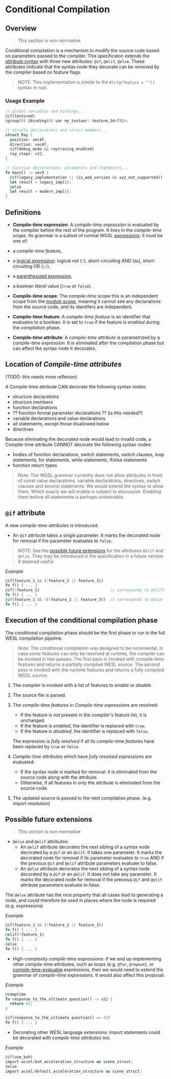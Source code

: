 # Conditional Compilation

## Overview

> This section is non-normative

Conditional compilation is a mechanism to modify the source code based on parameters passed to the compiler.
This specificaton extends the [*attribute* syntax](https://www.w3.org/TR/WGSL/#attributes) with three new attributes: `@if`, `@elif`, `@else`.
These attributes indicate that the syntax node they decorate can be removed by the compiler based on feature flags.

> NOTE: This implementation is similar to the `#[cfg(feature = "")]` syntax in rust.

### Usage Example

```rs
// global variables and bindings...
@if(textured)
@group(0) @binding(0) var my_textuer: texture_2d<f32>;

// structs declarations and struct members...
struct Ray {
  position: vec4f,
  direction: vec4f,
  @if(debug_mode && raytracing_enabled)
  ray_steps: u32,
}

// function declarations, parameters and statements...
fn main() -> vec4 {
  @if(legacy_implementation || (is_web_version && xyz_not_supported))
  let result = legacy_impl();
  @else
  let result = modern_impl();
}
```

## Definitions

* **Compile-time expression**: A *compile-time expression* is evaluated by the compiler before the rest of the program. It lives in the *compile-time scope*.
 Its grammar is a subset of normal WGSL [expressions](https://www.w3.org/TR/WGSL/#expressions). it must be one of:
 * a *compile-time feature*,
 * a [logical expression](https://www.w3.org/TR/WGSL/#logical-expr): logical not (`!`), short-circuiting AND (`&&`), short-circuiting OR (`||`),
 * a [parenthesized expression](https://www.w3.org/TR/WGSL/#parenthesized-expressions),
 * a boolean literal value (`true` or  `false`).

* **Compile-time scope**: The *compile-time scope* this is an independent scope from the [*module scope*](https://www.w3.org/TR/WGSL/#module-scope), meaning it cannot see any declarations from the source code, and its identifers are independent.

* **Compile-time feature**: A *compile-time feature* is an identifier that evaluates to a boolean. It is set to `true` if the feature is *enabled* during the compilation phase.

* **Compile-time attribute**: A *compile-time attribute* is parametrized by a *compile-time expression*. It is eliminated after the compilation phase but can affect the syntax node it decorates.

## Location of *Compile-time attributes*

(TODO: this needs more reflexion)

A Compile-time attribute CAN decorate the following syntax nodes:
* structure declarations
* structure members
* function declarations
* ?? function formal parameter declarations ?? (is this needed?)
* variable declarations and value declarations
* all statements, except those disallowed below
* directives

Because eliminating the decorated node would lead to invalid code, a Compile-time attribute CANNOT decorate the following syntax nodes:
* bodies of function declarations, switch statements, switch clauses, loop statements, for statements, while statements, if/else statements
* function return types
 
> Note: The WGSL grammar currently does not allow attributes in front of const value declarations, variable declarations, directives, switch clauses and several statements. We would extend the syntax to allow them.
> Which exacly we will enable is subject to discussion. Enabling them before all statements is perhaps undesirable.

## `@if` attribute

A new *compile-time attributes* is introduced.
* An `@if` attribute takes a single parameter. It marks the decorated node for removal if the parameter evaluates to `false`.

> NOTE: See the [possible future extensions](#possible-future-extensions) for the attributes `@elif` and `@else`.
> They may be introduced in the specification in a future version if deemed useful.

*Example*

```rs
@if(feature_1 && (!feature_2 || feature_3))
fn f() { ... }
@if(!feature_1)                               // corresponds to @elif(!feature_1)
fn f() { ... }
@if(feature_1 && !(!feature_2 || feature_3))  // corresponds to @else
fn f() { ... }
```

## Execution of the conditional compilation phase

The conditional compilation phase *should* be the first phase to run in the full WESL compilation pipeline.

> Note: The conditional compilation was designed to be incremental. In case some features can only be resolved at runtime, the compiler can be invoked in two passes:
> The first pass is invoked with compile-time features and returns a partially compiled WESL source. The second pass is invoked with the runtime features and returns a fully compiled WGSL source.

1. The compiler is invoked with a list of features to *enable* or *disable*.
2. The source file is parsed.
3. The *compile-time features* in *Compile-time expressions* are resolved:
    * If the feature is not present in the compiler's feature list, it is unchanged.
    * If the feature is *enabled*, the identifier is replaced with `true`.
    * If the feature is *disabled*, the identifier is replaced with `false`.
   
   The expression is *fully resolved* if all its *compile-time features* have been replaced by `true` or `false`.
5. *Compile-time attributes* which have *fully resolved expressions* are evaluated:
    * If the syntax node is marked for removal: it is eliminated from the source code along with the attribute.
    * Otherwise, if all features in only the attribute is eliminated from the source code.
4. The updated source is passed to the next compilation phase. (e.g. import resolution)

## Possible future extensions

> This section is non-normative

* `@else` and `@elif` attributes:
  * An `@elif` attribute decorates the next sibling of a syntax node decorated by a `@if` or an `@elif`. It takes one parameter.
     It marks the decorated node for removal if its parameter evaluates to `true` AND if the previous `@if` and `@elif` attribute parameters evaluate to false.
  * An `@else` attribute decorates the next sibling of a syntax node decorated by a `@if` or an `@elif`. It does not take any parameter.
     It marks the decorated node for removal if the previous `@if` and `@elif` attribute parameters evaluate to false.

The `@else` attribute has the nice property that all cases lead to generating a node, and *could* therefore be used in places where the node is required (e.g. expressions)

*Example*

```rs
@if(feature_1 && (!feature_2 || feature_3))
fn f() { ... }
@elif(!feature_1)
fn f() { ... }
@else
fn f() { ... }
```

* High-complexity *compile-time expressions*: if we end up implementing other compile-time attributes, such as loops (e.g. `@for`, `@repeat`), or [compile-time-evaluable](https://zig.guide/language-basics/comptime/) expressions, then we would need to extend the grammar of *compile-time expressions*. It would also affect this proposal.

*Example*

```rs
@comptime
fn response_to_the_ultimate_question() -> u32 {
  return 42;
}

@if(response_to_the_ultimate_question() == 42)
fn f() { ... }
```

* Decorating other WESL language extensions: import statements could be decorated with *compile-time attributes* too.

*Example*

```rs
@if(use_bvh)
import accel/bvh_acceleration_structure as scene_struct;
@else
import accel/default_acceleration_structure as scene_struct;
```
